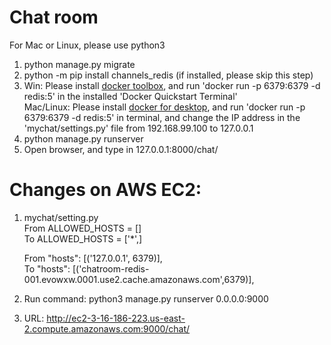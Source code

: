 # Chat room
For Mac or Linux, please use python3
1. python manage.py migrate
2. python -m pip install channels_redis (if installed, please skip this step)
3. Win: Please install [docker toolbox](https://docs.docker.com/toolbox/toolbox_install_windows/), and run 'docker run -p 6379:6379 -d redis:5' in the installed  'Docker Quickstart Terminal'  
Mac/Linux: Please install [docker for desktop](https://www.docker.com/products/docker-desktop), and run 'docker run -p 6379:6379 -d redis:5' in terminal, and change the IP address in the 'mychat/settings.py' file from 192.168.99.100 to 127.0.0.1
4. python manage.py runserver
5. Open browser, and type in 127.0.0.1:8000/chat/


# Changes on AWS EC2:
1. mychat/setting.py  
From ALLOWED_HOSTS = []  
To ALLOWED_HOSTS = ['*',]

     From "hosts": [('127.0.0.1', 6379)],  
     To "hosts": [('chatroom-redis-001.evowxw.0001.use2.cache.amazonaws.com',6379)],
2. Run command: python3 manage.py runserver 0.0.0.0:9000
3. URL: http://ec2-3-16-186-223.us-east-2.compute.amazonaws.com:9000/chat/